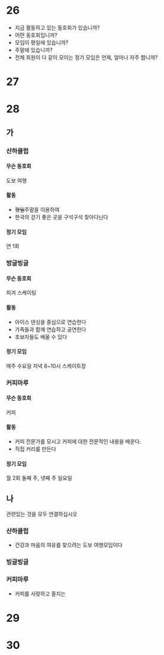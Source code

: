 # 26
* 지금 활동하고 있는 동호회가 있습니까? 
* 어떤 동호회입니까?
* 모임이 평일에 있습니까?
* 주말에 있습니까?
* 전체 회원이 다 같이 모이는 정기 모임은 언제, 얼마나 자주 합니까?
# 27
# 28
## 가
### 산하클럽
#### 무슨 동호회
도보 여행
#### 활동
* ~~평일~~주말을 이용하여
* 한국의 걷기 좋은 곳을 구석구석 찾아다닌다
#### 정기 모임
연 1회
### 방글빙글
#### 무슨 동호회
피겨 스케이팅
#### 활동
* 아이스 댄싱을 중심으로 연습한다
* 가족들과 함께 연습하고 공연한다
* 초보자들도 배울 수 있다
#### 정기 모임
매주 수요일 저녁 8~10시 스케이트장
### 커피마루
#### 무슨 동호회
커피
#### 활동
* 커피 전문가를 모시고 커피에 대한 전문적인 내용을 배운다.
* 직접 커리를 만든다
#### 정기 모임
월 2회 둘째 주, 넷째 주 일요일
## 나
관련있는 것을 모두 연결하십시오

### 산하클럽
* 건강과 마음의 여유를 찾으려는 도보 여행모임이다
### 빙글빙글
### 커피마루
* 커피를 사랑하고 즐지는
# 29
# 30